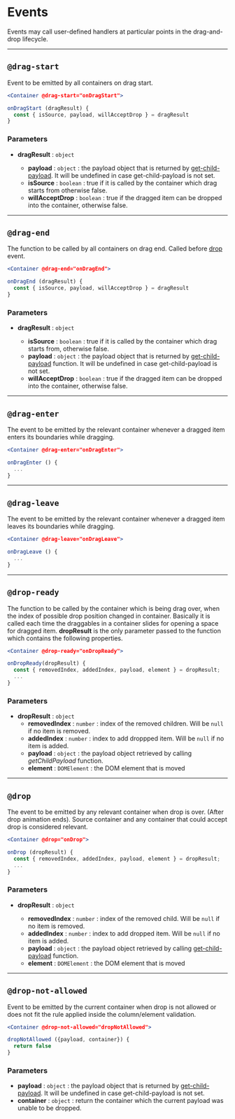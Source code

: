 # Events

Events may call user-defined handlers at particular points in the drag-and-drop lifecycle.

---

## `@drag-start`

Event to be emitted by all containers on drag start.

```jsx
<Container @drag-start="onDragStart">
```

```js
onDragStart (dragResult) {
  const { isSource, payload, willAcceptDrop } = dragResult
}
```

### Parameters

- **dragResult** : `object`

  - **payload** : `object` : the payload object that is returned by [get-child-payload](/api/callbacks.html#get-child-payload). It will be undefined in case get-child-payload is not set.
  - **isSource** : `boolean` : true if it is called by the container which drag starts from otherwise false.
  - **willAcceptDrop** : `boolean` : true if the dragged item can be dropped into the container, otherwise false.

---

## `@drag-end`

The function to be called by all containers on drag end. Called before [drop](#drop) event.

```jsx
<Container @drag-end="onDragEnd">
```

```js
onDragEnd (dragResult) {
  const { isSource, payload, willAcceptDrop } = dragResult
}
```

### Parameters

- **dragResult** : `object`

  - **isSource** : `boolean` : true if it is called by the container which drag starts from, otherwise false.
  - **payload** : `object` : the payload object that is returned by [get-child-payload](/api/callbacks.html#get-child-payload) function. It will be undefined in case get-child-payload is not set.
  - **willAcceptDrop** : `boolean` : true if the dragged item can be dropped into the container, otherwise false.

---

## `@drag-enter`

The event to be emitted by the relevant container whenever a dragged item enters its boundaries while dragging.

```jsx
<Container @drag-enter="onDragEnter">
```

```js
onDragEnter () {
  ...
}
```

---

## `@drag-leave`

The event to be emitted by the relevant container whenever a dragged item leaves its boundaries while dragging.

```jsx
<Container @drag-leave="onDragLeave">
```

```js
onDragLeave () {
  ...
}
```

---

## `@drop-ready`

The function to be called by the container which is being drag over, when the index of possible drop position changed in container. Basically it is called each time the draggables in a container slides for opening a space for dragged item. **dropResult** is the only parameter passed to the function which contains the following properties.

```jsx
<Container @drop-ready="onDropReady">
```

```js
onDropReady(dropResult) {
  const { removedIndex, addedIndex, payload, element } = dropResult;
  ...
}
```

### Parameters

- **dropResult** : `object`
  - **removedIndex** : `number` : index of the removed children. Will be `null` if no item is removed.
  - **addedIndex** : `number` : index to add droppped item. Will be `null` if no item is added.
  - **payload** : `object` : the payload object retrieved by calling _getChildPayload_ function.
  - **element** : `DOMElement` : the DOM element that is moved

---

## `@drop`

The event to be emitted by any relevant container when drop is over. (After drop animation ends). Source container and any container that could accept drop is considered relevant.

```jsx
<Container @drop="onDrop">
```

```js
onDrop (dropResult) {
  const { removedIndex, addedIndex, payload, element } = dropResult;
  ...
}
```

### Parameters

- **dropResult** : `object`

  - **removedIndex** : `number` : index of the removed child. Will be `null` if no item is removed.
  - **addedIndex** : `number` : index to add dropped item. Will be `null` if no item is added.
  - **payload** : `object` : the payload object retrieved by calling [get-child-payload](/api/callbacks.html#get-child-payload) function.
  - **element** : `DOMElement` : the DOM element that is moved

---

## `@drop-not-allowed`

Event to be emitted by the current container when drop is not allowed or does not fit the rule applied inside the column/element validation.

```jsx
<Container @drop-not-allowed="dropNotAllowed">
```

```ts
dropNotAllowed ({payload, container}) {
  return false
}
```

### Parameters

- **payload** : `object` : the payload object that is returned by [get-child-payload](/api/callbacks.html#get-child-payload). It will be undefined in case get-child-payload is not set.
- **container** : `object` : return the container which the current payload was unable to be dropped.
